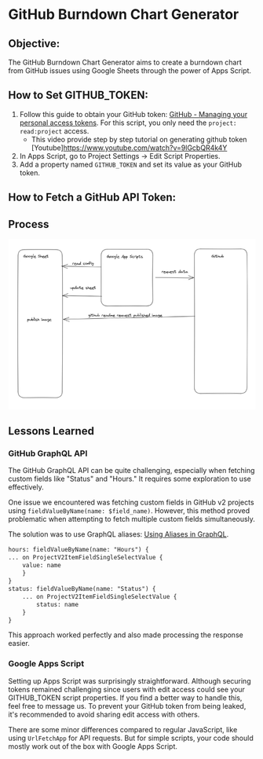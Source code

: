 # GitHub Burndown Chart Generator

## Objective:
The GitHub Burndown Chart Generator aims to create a burndown chart from GitHub issues using Google Sheets through the power of Apps Script.

## How to Set GITHUB_TOKEN:
1. Follow this guide to obtain your GitHub token: [GitHub - Managing your personal access tokens](https://docs.github.com/en/authentication/keeping-your-account-and-data-secure/managing-your-personal-access-tokens#personal-access-tokens-classic). For this script, you only need the `project: read:project` access.
    - This video provide step by step tutorial on generating github token [Youtube]https://www.youtube.com/watch?v=9lGcbQR4k4Y
2. In Apps Script, go to Project Settings -> Edit Script Properties.
3. Add a property named `GITHUB_TOKEN` and set its value as your GitHub token.

## How to Fetch a GitHub API Token:

## Process
![Process Diagram](assets/diagram.png)

## Lessons Learned

### GitHub GraphQL API
The GitHub GraphQL API can be quite challenging, especially when fetching custom fields like "Status" and "Hours." It requires some exploration to use effectively.

One issue we encountered was fetching custom fields in GitHub v2 projects using `fieldValueByName(name: $field_name)`. However, this method proved problematic when attempting to fetch multiple custom fields simultaneously.

The solution was to use GraphQL aliases: [Using Aliases in GraphQL](https://blog.logrocket.com/using-aliases-graphql/).

```
hours: fieldValueByName(name: "Hours") {
... on ProjectV2ItemFieldSingleSelectValue {
    value: name
    }
}
status: fieldValueByName(name: "Status") {
    ... on ProjectV2ItemFieldSingleSelectValue {
        status: name
    }
}
```

This approach worked perfectly and also made processing the response easier.

### Google Apps Script

Setting up Apps Script was surprisingly straightforward. Although securing tokens remained challenging since users with edit access could see your GITHUB_TOKEN script properties. If you find a better way to handle this, feel free to message us. To prevent your GitHub token from being leaked, it's recommended to avoid sharing edit access with others.

There are some minor differences compared to regular JavaScript, like using `UrlFetchApp` for API requests. But for simple scripts, your code should mostly work out of the box with Google Apps Script.